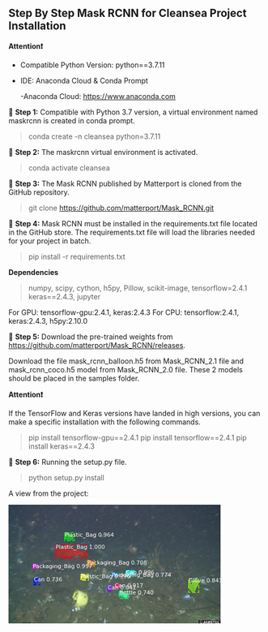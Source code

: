## Step By Step Mask RCNN for Cleansea Project Installation
**Attention❗️** 
* Compatible Python Version: python==3.7.11
* IDE: Anaconda Cloud & Conda Prompt
    
    -Anaconda Cloud: https://www.anaconda.com

🔺 **Step 1:** Compatible with Python 3.7 version, a virtual environment named maskrcnn is created in conda prompt.
>conda create -n cleansea python=3.7.11

🔺 **Step 2:** The maskrcnn virtual environment is activated.
>conda activate cleansea
 
🔺 **Step 3:** The Mask RCNN published by Matterport is cloned from the GitHub repository.
>git clone https://github.com/matterport/Mask_RCNN.git

🔺 **Step 4:** Mask RCNN must be installed in the requirements.txt file located in the GitHub store. The requirements.txt file will load the libraries needed for your project in batch.
>pip install -r requirements.txt

**Dependencies**
>numpy, scipy, cython, h5py, Pillow, scikit-image, 
tensorflow=2.4.1 keras==2.4.3, jupyter

For GPU: tensorflow-gpu:2.4.1, keras:2.4.3
For CPU: tensorflow:2.4.1, keras:2.4.3, h5py:2.10.0

🔺 **Step 5:** Download the pre-trained weights from https://github.com/matterport/Mask_RCNN/releases.
    
 Download the file mask_rcnn_balloon.h5 from Mask_RCNN_2.1 file and mask_rcnn_coco.h5 model from Mask_RCNN_2.0 file. These 2 models should be placed in the samples folder.

**Attention❗️** 
 
 If the TensorFlow and Keras versions have landed in high versions, you can make a specific installation with the following commands.
>pip install tensorflow-gpu==2.4.1
>pip install tensorflow==2.4.1
>pip install keras==2.4.3

🔺 **Step 6:** Running the setup.py file.
 >python setup.py install

A view from the project: 

![Mask RCNN Sample](Sample.png "Mask RCNN Sample")
